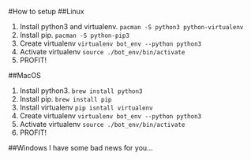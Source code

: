 #How to setup
##Linux
1. Install python3 and virtualenv. ```pacman -S python3 python-virtualenv```
2. Install pip. ```pacman -S python-pip3```
3. Create virtualenv ```virtualenv bot_env --python python3```
4. Activate virtualenv ```source ./bot_env/bin/activate```
5. PROFIT!

##MacOS
1. Install python3. ```brew install python3```
2. Install pip. ```brew install pip```
3. Install virtualenv ```pip isntall virtualenv```
4. Create virtualenv ```virtualenv bot_env --python python3```
5. Activate virtualenv ```source ./bot_env/bin/activate```
6. PROFIT!

##Windows
I have some bad news for you...
